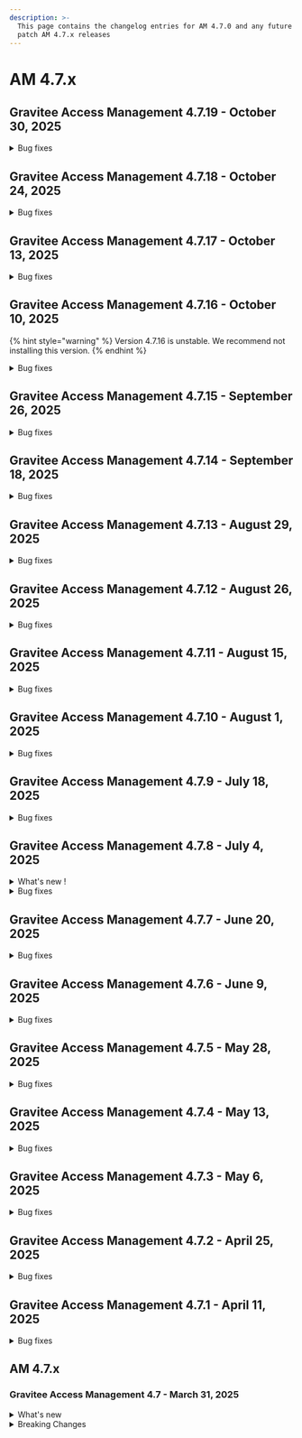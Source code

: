 ```yaml
---
description: >-
  This page contains the changelog entries for AM 4.7.0 and any future minor or
  patch AM 4.7.x releases
---
```


# AM 4.7.x

## Gravitee Access Management 4.7.19 - October 30, 2025

<details>

<summary>Bug fixes</summary>

**Gateway**

* StackOverflowError when logging out [#10928](https://github.com/gravitee-io/issues/issues/10928)



**Console**

* Unable to delete a user when the IDP has been removed [#10915](https://github.com/gravitee-io/issues/issues/10915)



</details>


## Gravitee Access Management 4.7.18 - October 24, 2025

<details>

<summary>Bug fixes</summary>

**Gateway**

* Account's password is expired error when using account linking [#10851](https://github.com/gravitee-io/issues/issues/10851)
* Password policy apply to LDAP idp [#10874](https://github.com/gravitee-io/issues/issues/10874)

**Management API**

* Domain deletion does not remove all entities [#10899](https://github.com/gravitee-io/issues/issues/10899)





</details>


## Gravitee Access Management 4.7.17 - October 13, 2025

<details>

<summary>Bug fixes</summary>



**Management API**

* Regression in the way DataPlanes are loaded in the MAPI [#10883](https://github.com/gravitee-io/issues/issues/10883)



**Other**

* Make datasource configurable using helm values [#10884](https://github.com/gravitee-io/issues/issues/10884)

</details>


## Gravitee Access Management 4.7.16 - October 10, 2025

{% hint style="warning" %}
Version 4.7.16 is unstable. We recommend not installing this version.
{% endhint %}


<details>

<summary>Bug fixes</summary>

**Gateway**

* France Connect V2 - Review wording of error message [#10738](https://github.com/gravitee-io/issues/issues/10738)

**Management API**

* Sanitize the redirect_uri to avoid empty segment when cockpit try to connect on the console [#10805](https://github.com/gravitee-io/issues/issues/10805)



**Other**

* Introduce common connection pool for MongoIDP [#10719](https://github.com/gravitee-io/issues/issues/10719)
* AWS HSM Certificate Plugin logs remain at DEBUG level despite global INFO configuration, and Helm chart indentation/mapping issue for extraLoggers. [#10824](https://github.com/gravitee-io/issues/issues/10824)
* Limit the batchSize on Mongo Reporter request [#10846](https://github.com/gravitee-io/issues/issues/10846)
* Add helm.sh/chart to pod template annotations [#10849](https://github.com/gravitee-io/issues/issues/10849)
* User registration completion UI widget is broken [#10865](https://github.com/gravitee-io/issues/issues/10865)
* Conversion session.timeout for helm value incorrect [#10867](https://github.com/gravitee-io/issues/issues/10867)
* Improve logging in EnrichAuthFlowPolicy [#10875](https://github.com/gravitee-io/issues/issues/10875)

</details>


## Gravitee Access Management 4.7.15 - September 26, 2025

<details>

<summary>Bug fixes</summary>

**Gateway**

* Enhance idp plugin redeployment to avoid downtime [#10778](https://github.com/gravitee-io/issues/issues/10778)
* Am Is Creating Discrepancies With the Issuer Claim (`iss`) in Generated Access Tokens [#10779](https://github.com/gravitee-io/issues/issues/10779)

**Management API**

* AM Upgrader are failing with list of mongo servers [#10850](https://github.com/gravitee-io/issues/issues/10850)





</details>


## Gravitee Access Management 4.7.14 - September 18, 2025

<details>

<summary>Bug fixes</summary>







**Other**

* IDP Domain whitelist [#10790](https://github.com/gravitee-io/issues/issues/10790)
* When a kafka reporter is inherited from the organization, each domain has it own producer [#10576](https://github.com/gravitee-io/issues/issues/10576)
* Reduce the number of threads with MongoDB Backend [#10713](https://github.com/gravitee-io/issues/issues/10713)
* Deleting Organization User Fails on SQL Server Due to Invalid DELETE Syntax [#10838](https://github.com/gravitee-io/issues/issues/10838)
* Incorrect audit log file formatting [#10757](https://github.com/gravitee-io/issues/issues/10757)
* Closing LDAP connections properly [#10769](https://github.com/gravitee-io/issues/issues/10769)
* NullPointerException upon first login with password expiration [#10780](https://github.com/gravitee-io/issues/issues/10780)
* Error searching for users in the UI [#10808](https://github.com/gravitee-io/issues/issues/10808)
* Replace Bitnami Mongo [#10789](https://github.com/gravitee-io/issues/issues/10789)
* Issue AM update [#10801](https://github.com/gravitee-io/issues/issues/10801)

</details>



## Gravitee Access Management 4.7.13 - August 29, 2025

<details>

<summary>Bug fixes</summary>

**Other**

* Can't get dynamic roles for the user [#10679](https://github.com/gravitee-io/issues/issues/10679)
* LDAP connection leak [#10736](https://github.com/gravitee-io/issues/issues/10736)

</details>

## Gravitee Access Management 4.7.12 - August 26, 2025

<details>

<summary>Bug fixes</summary>

**Other**

* Ciba notifier custom header config [#10739](https://github.com/gravitee-io/issues/issues/10739)
* Unable to configure IDP Http Body request [#10740](https://github.com/gravitee-io/issues/issues/10740)

</details>

## Gravitee Access Management 4.7.11 - August 15, 2025

<details>

<summary>Bug fixes</summary>

**Other**

* Can't request on values containing + char using filters for searching users [#10495](https://github.com/gravitee-io/issues/issues/10495)
* Missing MAPI audits in Global kafka reporter [#10609](https://github.com/gravitee-io/issues/issues/10609)
* Group search base in LDAP Provider in UI does not reflect backend value [#10668](https://github.com/gravitee-io/issues/issues/10668)
* FreeMarker template error [#10722](https://github.com/gravitee-io/issues/issues/10722)
* Limit concurrent HSM action at gateway level [#10731](https://github.com/gravitee-io/issues/issues/10731)
* LDAP connection leak [#10736](https://github.com/gravitee-io/issues/issues/10736)

</details>

## Gravitee Access Management 4.7.10 - August 1, 2025

<details>

<summary>Bug fixes</summary>

**Other**

* Missing indexes on Devices table [#10677](https://github.com/gravitee-io/issues/issues/10677)
* Can't get dynamic roles for the user [#10679](https://github.com/gravitee-io/issues/issues/10679)
* When an Access token is missing from the authorization endpoint and only an ID Token is returned, any token is stored in user profile [#10680](https://github.com/gravitee-io/issues/issues/10680)
* NoSuchMethodError after JwkSourceresolver update [#10696](https://github.com/gravitee-io/issues/issues/10696)
* France Connect V2 - Problem when disconnecting France Connect [#10697](https://github.com/gravitee-io/issues/issues/10697)

</details>

## Gravitee Access Management 4.7.9 - July 18, 2025

<details>

<summary>Bug fixes</summary>

**Management API**

* GET /domain/users with parameter size=0 brings back all users [#10661](https://github.com/gravitee-io/issues/issues/10661)

**Other**

* Deadlock during accessing authorization code [#10614](https://github.com/gravitee-io/issues/issues/10614)
* Intermittent remote JWK set read time out [#10669](https://github.com/gravitee-io/issues/issues/10669)

</details>

## Gravitee Access Management 4.7.8 - July 4, 2025

<details>

<summary>What's new !</summary>

**What's new!**

* Cookie Based remember device: it is now possible to use a new DeviceIdentifier plugin based on cookie instead of fingerprint.

{% hint style="info" %}
If the page templates have been customized, it is necessary to include the JavaScript scripts related to this new plugin. For login, reset\_password, registration and registration\_confirmation, please add:

```
<script th:if="${rememberDeviceIsActive && deviceIdentifierProvider == 'CookieDeviceIdentifier'}" th:src="@{assets/js/device-type-v1.js}"></script>
<script th:if="${rememberDeviceIsActive && deviceIdentifierProvider == 'CookieDeviceIdentifier'}" th:attr="nonce=${script_inline_nonce}">
    const deviceId = "[[${cookieDeviceIdentifier}]]" ;

    $(document).ready(function () {
        $("#form").append('<input type="hidden" name="deviceId" value="' + deviceId + '"/>')
        $("#form").append('<input type="hidden" name="deviceType" value="' + retrievePlatform(window.navigator) + '"/>');
    });
</script>
```

For webauthn\_login, please add :

```
<script th:if="${rememberDeviceIsActive && deviceIdentifierProvider == 'CookieDeviceIdentifier'}" th:src="@{../assets/js/device-type-v1.js}"></script>
<script th:if="${rememberDeviceIsActive && deviceIdentifierProvider == 'CookieDeviceIdentifier'}" th:attr="nonce=${script_inline_nonce}">
    const deviceId = "[[${cookieDeviceIdentifier}]]" ;

    $(document).ready(function () {
        $("#login").append('<input type="hidden" name="deviceId" value="' + deviceId + '"/>')
        $("#login").append('<input type="hidden" name="deviceType" value="' + retrievePlatform(window.navigator) + '"/>');
    });
</script>
```

If FingerprintJS Community edition is currently used, you can use the cookie management for this plugin by enabling the new configuration option.
{% endhint %}

</details>

<details>

<summary>Bug fixes</summary>

**Gateway**

* Add token sub claim from JWT token in the TOKEN\_CREATED event [#10638](https://github.com/gravitee-io/issues/issues/10638)
* Manage Multiple AndroidKey Root CA [#10658](https://github.com/gravitee-io/issues/issues/10658)

**Management API**

* DomainOwner cannot access domain settings [#10624](https://github.com/gravitee-io/issues/issues/10624)

**Other**

* add liquibase logger in INFO by default [#10567](https://github.com/gravitee-io/issues/issues/10567)
* Improve users search queries from database in am management UI/API. [#10573](https://github.com/gravitee-io/issues/issues/10573)
* \[FC] update the sandbox urls [#10636](https://github.com/gravitee-io/issues/issues/10636)

</details>

## Gravitee Access Management 4.7.7 - June 20, 2025

<details>

<summary>Bug fixes</summary>

**Gateway**

* Multiple OAuth parameters are added to URLs when multiple MFA challenges are sent [#10610](https://github.com/gravitee-io/issues/issues/10610)
* Certificate implementation for AWS CloudHSM doesn't scale [#10615](https://github.com/gravitee-io/issues/issues/10615)

**Management API**

* Users cannot view the accessPoint field in the domain audit logs if they do not have a domain role permission [#10602](https://github.com/gravitee-io/issues/issues/10602)

**Console**

* Policies not saving and being applied [#10633](https://github.com/gravitee-io/issues/issues/10633)

</details>

## Gravitee Access Management 4.7.6 - June 9, 2025

<details>

<summary>Bug fixes</summary>

**Gateway**

* Improve user login logs [#10588](https://github.com/gravitee-io/issues/issues/10588)

**Console**

* HTTP Callout policy has misaligned text boxes [#10551](https://github.com/gravitee-io/issues/issues/10551)

**Other**

* OpenAPI spec for listDomains is not correct [#10591](https://github.com/gravitee-io/issues/issues/10591)
* \[R2DBC] version 1.0.2 of SQLServer driver not working [#10565](https://github.com/gravitee-io/issues/issues/10565)

</details>

## Gravitee Access Management 4.7.5 - May 28, 2025

<details>

<summary>Bug fixes</summary>

**Gateway**

* URL coding of user name seems to be broken [#10469](https://github.com/gravitee-io/issues/issues/10469)
* When username contains space the token generation fails [#10569](https://github.com/gravitee-io/issues/issues/10569)
* PeerCertificate not interpreted properly when it provided by header [#10586](https://github.com/gravitee-io/issues/issues/10586)

**Other**

* Access Gateway - X-Request header usage [#10552](https://github.com/gravitee-io/issues/issues/10552)

</details>

## Gravitee Access Management 4.7.4 - May 13, 2025

<details>

<summary>Bug fixes</summary>

**Management API**

* Email notification fails when user doesn't have firstName [#10536](https://github.com/gravitee-io/issues/issues/10536)

**Other**

* Reporter Upgrader is using a syntax not supported by DocumentDB [#10528](https://github.com/gravitee-io/issues/issues/10528)

</details>

## Gravitee Access Management 4.7.3 - May 6, 2025

<details>

<summary>Bug fixes</summary>

**Gateway**

* Filter audit type [#10518](https://github.com/gravitee-io/issues/issues/10518)

**Other**

* Fail to enable the AM gateway service on SUSE [#10402](https://github.com/gravitee-io/issues/issues/10402)
* Use Gravitee GPG Key to sign RPM package [#10504](https://github.com/gravitee-io/issues/issues/10504)
* Fix authentication issue with Azure AD [#10522](https://github.com/gravitee-io/issues/issues/10522)
* Support of FranceConnect API V2

</details>

## Gravitee Access Management 4.7.2 - April 25, 2025

<details>

<summary>Bug fixes</summary>

**Gateway**

* MFA "Remember Device" error when using CAS IDP [#10493](https://github.com/gravitee-io/issues/issues/10493)

**Other**

* GIS claim can be overridden with custom claim [#10472](https://github.com/gravitee-io/issues/issues/10472)

</details>

## Gravitee Access Management 4.7.1 - April 11, 2025

<details>

<summary>Bug fixes</summary>

**Gateway**

* Problem with API management console application creation/update and DCR [#10232](https://github.com/gravitee-io/issues/issues/10232)
* Login button remains disabled when using a password manager [#10411](https://github.com/gravitee-io/issues/issues/10411)
* Setting max consecutive letters to 0 in password policies using mapi displays unnecessary password requirement [#10416](https://github.com/gravitee-io/issues/issues/10416)
* Using of Redis on Production and Crash situation [#10454](https://github.com/gravitee-io/issues/issues/10454)
* Error handling error=session\_expired in Login Form [#10460](https://github.com/gravitee-io/issues/issues/10460)
* EL for language entries not resolving correctly [#10465](https://github.com/gravitee-io/issues/issues/10465)

**Management API**

* Prevent Ogranization IDP selection to send null [#10444](https://github.com/gravitee-io/issues/issues/10444)
* Fix audit log on user login failed [#10463](https://github.com/gravitee-io/issues/issues/10463)

**Other**

* Error in /ciba/authenticate/callback [#10412](https://github.com/gravitee-io/issues/issues/10412)
* \[AM]\[4.5.11] Error when character "ë" in a token [#10418](https://github.com/gravitee-io/issues/issues/10418)
* Can't update SAML SP certificate in UI application SAML tab [#10442](https://github.com/gravitee-io/issues/issues/10442)
* Management API does not check if user exists on domain when added to a group on creation of the group [#10468](https://github.com/gravitee-io/issues/issues/10468)

</details>

## AM 4.7.x

### Gravitee Access Management 4.7 - March 31, 2025 <a href="#gravitee-access-management-4.5-october-10-2024" id="gravitee-access-management-4.5-october-10-2024"></a>

<details>

<summary>What's new</summary>

### User management improvement

On the console interface, an administrator can now see if the password set during user creation or password reset complies with the password policy rules.

### Generic OpenID provider improvement

The Generic OpenID Identity Provider is able to support the `response_type` parameter. An administration can select `fragment` or `query` to match the supported `response_type` expected by the provider.

### CIBA Http Notifier

The HTTP Device Notifier plugin for [CIBA](../../guides/auth-protocols/ciba.md) has been updated to accept additional headers supporting Expression Language.

### Multi Data Plane architecture

Access Management evolves to improve the scalability and the resiliency of the solution.

This version introduces the ability to assign a domain to a Data Plane. The Management API can now access multiple Data Planes, with each Gateway linked to a single Data Plane. With this new functionality, it becomes possible to assign one database for the Control Plane data managed by the Management API service, and another for the Data Plane data managed by the Gateway.

</details>

<details>

<summary>Breaking Changes</summary>

### Domain Creation

To create a Security Domain via the Management REST API, the `dataPlaneId` attribute is mandatory. Even if multi-data plane capabilities are not being utilized, this attribute must still be specified with the value set to "default".

### Identity Provider

To update an IdentityProvider via the Management REST API, the `type` attribute is mandatory.

### Extension Grant

To update an ExtensionGrant plugin via the Management REST API, the `type` attribute is mandatory.

### AccountLinking Policy

The AccountLinking policy has been updated to version 2.0.0 to be compatible with AM 4.7.0.

{% hint style="danger" %}
versions 1.x of AccountLinking policy are not compatible with AM 4.7.0
{% endhint %}

### AWS CloudHSM Plugin

The AWS CloudHSM plugin has been updated to version 2.0.0 to be compatible with AM 4.7.0.

{% hint style="danger" %}
versions 1.x of AWS CloudHSM plugin are not compatible with AM 4.7.0
{% endhint %}

</details>
